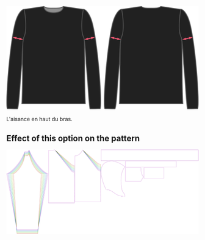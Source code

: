 ![L'aisance au biceps pour Brian](./bicepsease.svg)

L'aisance en haut du bras.


## Effect of this option on the pattern
![This image shows the effect of this option by superimposing several variants that have a different value for this option](hugo_bicepsease_sample.svg "Effect of this option on the pattern")